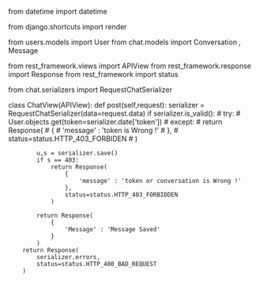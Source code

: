 from datetime import datetime

from django.shortcuts import render

from users.models import User
from chat.models import Conversation , Message

from rest_framework.views import APIView
from rest_framework.response import Response
from rest_framework import status

from chat.serializers import RequestChatSerializer


class ChatView(APIView):
    def post(self,request):
        serializer = RequestChatSerializer(data=request.data)
        if serializer.is_valid():
            # try:
            #     User.objects.get(token=serializer.date['token'])
            # except:
            #     return Response(
            #         {
            #             'message' : 'token is Wrong !'
            #         },
            #         status=status.HTTP_403_FORBIDEN
            #     )

            u,s = serializer.save()
            if s == 403:
                return Response(
                    {
                        'message' : 'token or conversation is Wrong !'
                    },
                    status=status.HTTP_403_FORBIDDEN
                )

            return Response(
                {
                    'Message' : 'Message Saved'
                }
            )
        return Response(
            serializer.errors,
            status=status.HTTP_400_BAD_REQUEST
        )
